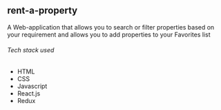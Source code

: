 ## rent-a-property
A Web-application that allows you to search or filter properties based on your requirement and allows you to add properties to your Favorites list

###### Tech stack used
- HTML
- CSS
- Javascript
- React.js
- Redux
